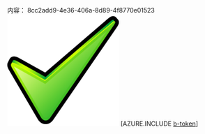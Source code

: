 内容： 8cc2add9-4e36-406a-8d89-4f8770e01523![图像](e87622f4-e8e7-45bb-bbb5-e8f0e8e56b00.png)
[AZURE.INCLUDE [b-token](be025bdf-3c03-4257-901c-9784f51ecaaf.md)]
